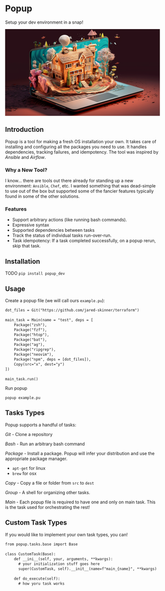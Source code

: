 # Popup

Setup your dev environment in a snap!

![popup image](popup.png)

## Introduction

Popup is a tool for making a fresh OS installation your own.  It takes care of installing and configuring all the packages you need to use.  It handles dependencies, tracking failures, and idempotency.  The tool was inspired by *Ansible* and *Airflow*.

### Why a New Tool?

I know... there are tools out there already for standing up a new environment: `Ansible`, `Chef`, etc.  I wanted something that was dead-simple to use out of the box but supported some of the fancier features typically found in some of the other solutions.

### Features

* Support arbitrary actions (like running bash commands).
* Expressive syntax
* Supported dependencies between tasks
* Track the status of individual tasks run-over-run.
* Task idempotency: If a task completed successfully, on a popup rerun, skip that task.

## Installation

TODO
`pip install popup_dev`

## Usage

Create a popup file (we will call ours `example.pu`):

```
dot_files = Git("https://github.com/jared-skinner/terraform")

main_task = Main(name = "test", deps = [
    Package("zsh"),
    Package("fzf"),
    Package("htop"),
    Package("bat"),
    Package("ag"),
    Package("ripgrep"),
    Package("neovim"),
    Package("npm", deps = [dot_files]),
    Copy(src="x", dest="y")
])

main_task.run()

```

Run popup

```
popup example.pu
```


## Tasks Types
Popup supports a handful of tasks:

*Git* - Clone a repository

*Bash* - Run an arbitrary bash command

*Package* - Install a package.  Popup will infer your distribution and use the appropriate package manager.
* `apt-get` for linux
* `brew` for osx

*Copy* - Copy a file or folder from `src` to `dest`

*Group* - A shell for organizing other tasks.

*Main* - Each popup file is required to have one and only on main task.  This is the task used for orchestrating the rest!


## Custom Task Types

If you would like to implement your own task types, you can!

```
from popup.tasks.base import Base

class CustomTask(Base):
    def __ini__(self, your, arguments, **kwargs):
      # your initialization stuff goes here
      super(CustomTask, self).__init__(name=f"main_{name}", **kwargs)

    def do_execute(self):
      # how yoru task works
```
